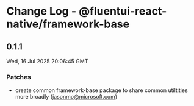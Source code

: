 # Change Log - @fluentui-react-native/framework-base

<!-- This log was last generated on Wed, 16 Jul 2025 20:06:45 GMT and should not be manually modified. -->

<!-- Start content -->

## 0.1.1

Wed, 16 Jul 2025 20:06:45 GMT

### Patches

- create common framework-base package to share common utiltities more broadly (jasonmo@microsoft.com)
